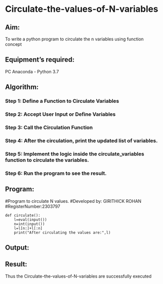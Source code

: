 # Circulate-the-values-of-N-variables
## Aim:
To write a python program to circulate the n variables using function concept
## Equipment’s required:
PC
Anaconda - Python 3.7
## Algorithm: 
### Step 1: Define a Function to Circulate Variables 
### Step 2:  Accept User Input or Define Variables
### Step 3: Call the Circulation Function
### Step 4: After the circulation, print the updated list of variables.
### Step 5: Implement the logic inside the circulate_variables function to circulate the variables.
### Step 6: Run the program to see the result.
## Program:
#Program to circulate N values.
#Developed by: GIRITHICK ROHAN
#RegisterNumber:2303797
```
def circulate():
    l=eval(input())
    n=int(input())
    l=l[n:]+l[:n]
    print("After circulating the values are:",l)
```
## Output:

## Result:
Thus the Circulate-the-values-of-N-variables are successfully executed
